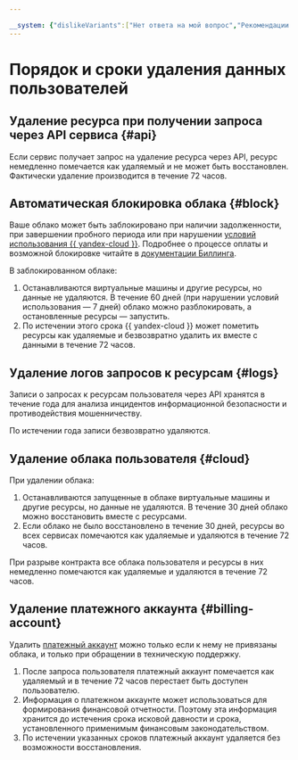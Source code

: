 ```yaml
---

__system: {"dislikeVariants":["Нет ответа на мой вопрос","Рекомендации не помогли","Содержание не соответсвует заголовку","Другое"]}
---
```

# Порядок и сроки удаления данных пользователей


## Удаление ресурса при получении запроса через API сервиса {#api}

Если сервис получает запрос на удаление ресурса через API, ресурс немедленно помечается как удаляемый и не может быть восстановлен. Фактически удаление производится в течение 72 часов.


## Автоматическая блокировка облака {#block}

Ваше облако может быть заблокировано при наличии задолженности, при завершении пробного периода или при нарушении [условий использования {{ yandex-cloud }}](https://yandex.ru/legal/cloud_termsofuse/). Подробнее о процессе оплаты и возможной блокировке читайте в [документации Биллинга](../../billing/payment/billing-cycle.md).

В заблокированном облаке:

1. Останавливаются виртуальные машины и другие ресурсы, но данные не удаляются. В течение 60 дней (при нарушении условий использования — 7 дней) облако можно разблокировать, а остановленные ресурсы — запустить.
2. По истечении этого срока {{ yandex-cloud }} может пометить ресурсы как удаляемые и безвозвратно удалить их вместе с данными в течение 72 часов.


## Удаление логов запросов к ресурсам {#logs}

Записи о запросах к ресурсам пользователя через API хранятся в течение года для анализа инцидентов информационной безопасности и противодействия мошенничеству.

По истечении года записи безвозвратно удаляются.


## Удаление облака пользователя {#cloud}

При удалении облака:

1. Останавливаются запущенные в облаке виртуальные машины и другие ресурсы, но данные не удаляются. В течение 30 дней облако можно восстановить вместе с ресурсами.
2. Если облако не было восстановлено в течение 30 дней, ресурсы во всех сервисах помечаются как удаляемые и удаляются в течение 72 часов.

При разрыве контракта все облака пользователя и ресурсы в них немедленно помечаются как удаляемые и удаляются в течение 72 часов.


## Удаление платежного аккаунта {#billing-account}

Удалить [платежный аккаунт](../../billing/concepts/billing-account.md) можно только если к нему не привязаны облака, и только при обращении в техническую поддержку.

1. После запроса пользователя платежный аккаунт помечается как удаляемый и в течение 72 часов перестает быть доступен пользователю.
2. Информация о платежном аккаунте может использоваться для формирования финансовой отчетности. Поэтому эта информация хранится до истечения срока исковой давности и срока, установленного применимым финансовым законодательством.
3. По истечении указанных сроков платежный аккаунт удаляется без возможности восстановления.
